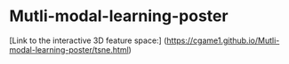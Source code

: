 # Mutli-modal-learning-poster


[Link to the interactive 3D feature space:] (https://cgame1.github.io/Mutli-modal-learning-poster/tsne.html)